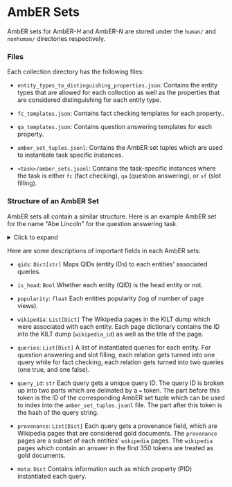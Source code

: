 # AmbER Sets
AmbER sets for AmbER-*H* and AmbER-*N* are stored under the `human/` and `nonhuman/` directories respectively. 

### Files
Each collection directory has the following files:
* `entity_types_to_distinguishing_properties.json`: Contains the entity types that are allowed for each collection as well as the properties that are considered distinguishing for each entity type. 

* `fc_templates.json`: Contains fact checking templates for each property..

* `qa_templates.json`: Contains question answering templates for each property.

* `amber_set_tuples.jsonl`: Contains the AmbER set tuples which are used to instantiate task specific instances.

* `<task>/amber_sets.jsonl`: Contains the task-specific instances where the task is either `fc` (fact checking), `qa` (question answering), or `sf` (slot filling).


### Structure of an AmbER Set
AmbER sets all contain a similar structure. 
Here is an example AmbER set for the name "Abe Lincoln" for the question answering task.

<details>
<summary>Click to expand</summary>

```JSON
{
    "name": "Abe Lincoln",
    "qids": {
        "Q91": {
            "is_head": true,
            "popularity": 5.1942478558575464,
            "wikipedia": [
                {
                    "wikipedia_id": "307",
                    "title": "Abraham Lincoln"
                },
                {
                    "wikipedia_id": "42390831",
                    "title": "Abraham Lincoln's Life"
                }
            ],
            "queries": [
                {
                    "id": "6981ec17f0438a7cc94fff740cc9bb23=f12393b7ba0631871ea7126dd5127772",
                    "input": "Which battle did Abe Lincoln fight in?",
                    "output": {
                        "answer": [
                            "Black Hawk War",
                            "American Civil War",
                            "American Civil War",
                            "Civil War",
                            "The Civil War",
                            "U.S. Civil War",
                            "US Civil War",
                            "United States Civil War",
                            "War Between the States",
                            "War of the Rebellion"
                        ],
                        "provenance": [
                            {
                                "wikipedia_id": "307",
                                "title": "Abraham Lincoln"
                            }
                        ],
                        "meta": {
                            "values": [
                                "Black Hawk War",
                                "American Civil War",
                                "American Civil War",
                                "Civil War",
                                "The Civil War",
                                "U.S. Civil War",
                                "US Civil War",
                                "United States Civil War",
                                "War Between the States",
                                "War of the Rebellion"
                            ],
                            "additional_values": []
                        }
                    },
                    "meta": {
                        "pid": "P607"
                    }
                }
            ]
        },
        "Q4666410": {
            "is_head": false,
            "popularity": 1.7781512503836436,
            "wikipedia": [
                {
                    "wikipedia_id": "17039796",
                    "title": "Abe Lincoln (musician)"
                }
            ],
            "queries": [
                {
                    "id": "edf1ff070a3cbd5fdee738262db8e740=44a67ee4dd88179d1147102e9753a5fa",
                    "input": "What musical instrument does Abe Lincoln play?",
                    "output": {
                        "answer": [
                            "trombone",
                            "slide trombone",
                            "tenor trombone",
                            "valve trombone"
                        ],
                        "provenance": [
                            {
                                "wikipedia_id": "17039796",
                                "title": "Abe Lincoln (musician)"
                            }
                        ],
                        "meta": {
                            "values": [
                                "trombone",
                                "slide trombone",
                                "tenor trombone",
                                "valve trombone"
                            ],
                            "additional_values": []
                        }
                    },
                    "meta": {
                        "pid": "P1303"
                    }
                }
            ]
        }
    }
}
```
</details>

Here are some descriptions of important fields in each AmbER sets:
* `qids`: `Dict[str]` Maps QIDs (entity IDs) to each entities' associated queries.

* `is_head`: `Bool` Whether each entity (QID) is the head entity or not.

* `popularity`: `float` Each entities popularity (log of number of page views).

* `wikipedia`: `List[Dict]` The Wikipedia pages in the KILT dump which were associated with each entity. 
  Each page dictionary contains the ID into the KILT dump (`wikipedia_id`) as well as the title of the page. 

* `queries`: `List[Dict]` A list of instantiated queries for each entity. 
  For question answering and slot filling, each relation gets turned into one query while for fact checking, each relation gets turned into two queries (one true, and one false).
  
* `query_id`: `str` Each query gets a unique query ID. The query ID is broken up into two parts which are delinated by a `=` token. 
  The part before this token is the ID of the corresponding AmbER set tuple which can be used to index into the `amber_set_tuples.jsonl` file. 
  The part after this token is the hash of the query string.

* `provenance`: `List[Dict]` Each query gets a provenance field, which are Wikipedia pages that are considered gold documents. 
  The `provenance` pages are a subset of each entities' `wikipedia` pages. 
  The `wikipedia` pages which contain an answer in the first 350 tokens are treated as gold documents.

* `meta`: `Dict` Contains information such as which property (PID) instantiated each query.


